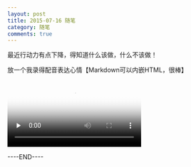 ```yaml
---
layout: post
title: 2015-07-16 随笔
category: 随笔
comments: true
---
```


最近行动力有点下降，得知道什么该做，什么不该做！

放一个我录得配音表达心情【Markdown可以内嵌HTML，很棒】

<video id="video" controls="" preload="none" poster="http://7u2nh5.com2.z0.glb.qiniucdn.com/2015-07-03/5595e3c0a6003.jpg">
      <source id="mp4" src="http://113.107.112.155/cdn.qupeiyin.cn/2015-07-15/1436933710468321313.mp4" type="video/mp4">
      <!-- <source id="webm" src="http://media.w3.org/2010/05/sintel/trailer.webm" type="video/webm">
      <source id="ogv" src="http://media.w3.org/2010/05/sintel/trailer.ogv" type="video/ogg"> -->
      <p>Your user agent does not support the HTML5 Video element.</p>
    </video>

----END----

